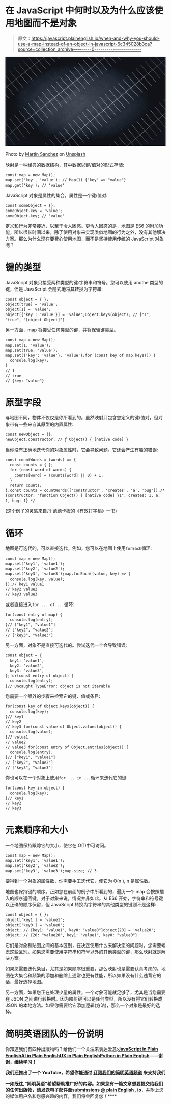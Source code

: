 # 在 JavaScript 中何时以及为什么应该使用地图而不是对象

> 原文：<https://javascript.plainenglish.io/when-and-why-you-should-use-a-map-instead-of-an-object-in-javascript-6c345028b3ca?source=collection_archive---------0----------------------->

![](img/2567a93e72e5356ea041342620f3c6a4.png)

Photo by [Martin Sanchez](https://unsplash.com/@zekedrone?utm_source=unsplash&utm_medium=referral&utm_content=creditCopyText) on [Unsplash](https://unsplash.com/s/photos/parking-spots?utm_source=unsplash&utm_medium=referral&utm_content=creditCopyText)

映射是一种经典的数据结构，其中数据以键/值对的形式存储:

```
const map = new Map();
map.set('key', 'value'); // Map(1) {"key" => "value"}
map.get('key'); // 'value'
```

JavaScript 对象是属性的集合，属性是一个键/值对:

```
const someObject = {};
someObject.key = 'value';
someObject.key; // 'value'
```

定义和行为非常接近，以至于令人困惑。更令人困惑的是，地图是 ES6 的附加功能，所以很长时间以来，除了使用对象来实现类似地图的行为之外，没有其他解决方案。那么为什么现在要费心使用地图，而不是坚持使用传统的 JavaScript 对象呢？

# 键的类型

JavaScript 对象只接受两种类型的键:字符串和符号。您可以使用 anothe 类型的键，但是 JavaScript 会隐式地将其转换为字符串:

```
const object = { };
object[true] = 'value';
object[1] = 'value';
object[{'key': 'value'}] = 'value';Object.keys(object); // ["1", "true", "[object Object]"]
```

另一方面，map 将接受任何类型的键，并将保留键类型。

```
const map = new Map();
map.set(1, 'value');
map.set(true, 'value');
map.set({'key': 'value'}, 'value');for (const key of map.keys()) {
  console.log(key);
}
// 1
// true
// {key: "value"}
```

# 原型字段

与地图不同，物体不仅仅是你所看到的。虽然映射只包含您定义的键/值对，但对象带有一些来自其原型的内置属性:

```
const newObject = {};
newObject.constructor; // ƒ Object() { [native code] }
```

当你没有正确地迭代你的对象属性时，它会导致问题。它还会产生有趣的错误:

```
const countWords = (words) => {
  const counts = { };
  for (const word of words) {
    counts[word] = (counts[word] || 0) + 1;
  }
  return counts;
};const counts = countWords(['constructor', 'creates', 'a', 'bug']);/* {constructor: "function Object() { [native code] }1", creates: 1, a: 1, bug: 1} */
```

(这个例子的灵感来自丹·范德卡姆的《有效打字稿》一书)

# 循环

地图是可迭代的，可以直接迭代。例如，您可以在地图上使用`forEach`循环:

```
const map = new Map();
map.set('key1', 'value1');
map.set('key2', 'value2');
map.set('key3', 'value3');map.forEach((value, key) => {
  console.log(key, value);
});// key1 value1
// key2 value2
// key3 value3
```

或者直接进入`for ... of ...`循环:

```
for(const entry of map) {
  console.log(entry);
}// ["key1", "value1"]
// ["key2", "value2"]
// ["key3", "value3"]
```

另一方面，对象不是直接可迭代的。尝试迭代一个会导致错误:

```
const object = {
  key1: 'value1',
  key2: 'value2',
  key3: 'value3',
};for(const entry of object) {
  console.log(entry);
}// Uncaught TypeError: object is not iterable
```

您需要一个额外的步骤来检索它的键、值或条目:

```
for(const key of Object.keys(object)) {
  console.log(key);
}// key1
// key2
// key3 for(const value of Object.values(object)) {
  console.log(value);
}// value1
// value2
// value3 for(const entry of Object.entries(object)) {
  console.log(entry);
}// ["key1", "value1"]
// ["key2", "value2"]
// ["key3", "value3"]
```

你也可以在一个对象上使用`for ... in ...`循环来迭代它的键:

```
for(const key in object) {
  console.log(key);
}// key1
// key2
// key3
```

# 元素顺序和大小

一个地图保持跟踪它的大小，使它在 O(1)中可访问。

```
const map = new Map();
map.set('key1', 'value1');
map.set('key2', 'value2');
map.set('key3', 'value3');map.size; // 3
```

要得到一个对象的属性数，你需要手工迭代它，使它为 O(n ), n 是属性数。

地图也保持键的顺序。正如您在前面的例子中所看到的，遍历一个 map 会按照插入的顺序返回键。对于对象来说，情况并非如此。从 ES6 开始，字符串和符号键以正确的顺序保留，但 JavaScript 转换为字符串的其他类型的键则不是这样:

```
const object = { };
object['key1'] = 'value1';
object['key0'] = 'value0';
object; // {key1: "value1", key0: "value0"}object[20] = 'value20';
object; // {20: "value20", key1: "value1", key0: "value0"}
```

它们是对象和贴图之间的基本区别，在决定使用什么来解决您的问题时，您需要考虑这些区别。如果您需要使用字符串和符号以外的其他类型的键，那么映射就是解决方案。

如果您需要迭代条目，尤其是如果顺序很重要，那么映射也是需要认真考虑的。地图在大集合和频繁的添加和删除上通常也更有性能，所以如果没有什么违背它的话，最好选择地图。

另一方面，如果您正在处理少量的属性，一个对象可能就足够了，尤其是当您需要在 JSON 之间进行转换时。因为映射键可以是任何类型，所以没有将它们转换成 JSON 的本地方法。如果你需要给它添加逻辑(方法)，那么一个对象是最好的选择。

# **简明英语团队的一份说明**

你知道我们有四种出版物吗？给他们一个关注来表达爱意:[**JavaScript in Plain English**](https://medium.com/javascript-in-plain-english)[**AI in Plain English**](https://medium.com/ai-in-plain-english)[**UX in Plain English**](https://medium.com/ux-in-plain-english)[**Python in Plain English**](https://medium.com/python-in-plain-english)**——谢谢，继续学习！**

**我们还推出了一个 YouTube，希望你能通过 [**订阅我们的简明英语频道**](https://www.youtube.com/channel/UCtipWUghju290NWcn8jhyAw) 来支持我们**

**一如既往,“简明英语”希望帮助推广好的内容。如果您有一篇文章想要提交给我们的任何出版物，请发送电子邮件至[**submissions @ plain English . io**](mailto:submissions@plainenglish.io)**，并附上您的媒体用户名和您感兴趣的内容，我们将会回复您！****